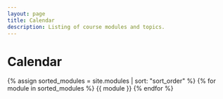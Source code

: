 ```yaml
---
layout: page
title: Calendar
description: Listing of course modules and topics.
---
```


# Calendar
{% assign sorted_modules = site.modules | sort: "sort_order" %}
{% for module in sorted_modules %}
{{ module }}
{% endfor %}
